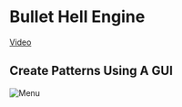 # Bullet Hell Engine
[Video](https://www.youtube.com/watch?v=hGOyKBPtKBg)

## Create Patterns Using A GUI
![Menu](https://i.ibb.co/whSN91K/image.png)

